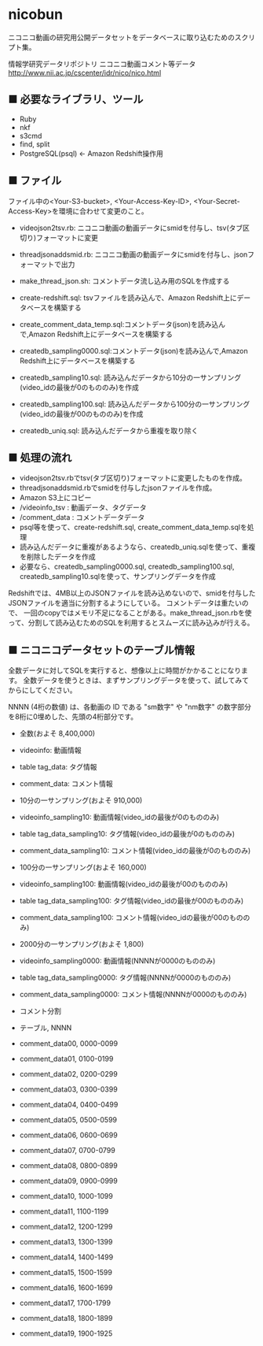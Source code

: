 nicobun
=======

ニコニコ動画の研究用公開データセットをデータベースに取り込むためのスクリプト集。

情報学研究データリポジトリ ニコニコ動画コメント等データ http://www.nii.ac.jp/cscenter/idr/nico/nico.html

■ 必要なライブラリ、ツール
----
- Ruby
- nkf
- s3cmd
- find, split
- PostgreSQL(psql) <- Amazon Redshift操作用


■ ファイル
----

ファイル中の&lt;Your-S3-bucket&gt;, &lt;Your-Access-Key-ID&gt;, &lt;Your-Secret-Access-Key&gt;を環境に合わせて変更のこと。

- videojson2tsv.rb: ニコニコ動画の動画データにsmidを付与し、tsv(タブ区切り)フォーマットに変更
- threadjsonaddsmid.rb: ニコニコ動画の動画データにsmidを付与し、jsonフォーマットで出力
- make_thread_json.sh: コメントデータ流し込み用のSQLを作成する

- create-redshift.sql: tsvファイルを読み込んで、Amazon Redshift上にデータベースを構築する
- create_comment_data_temp.sql:コメントデータ(json)を読み込んで,Amazon Redshift上にデータベースを構築する
- createdb_sampling0000.sql:コメントデータ(json)を読み込んで,Amazon Redshift上にデータベースを構築する
- createdb_sampling10.sql: 読み込んだデータから10分の一サンプリング(video_idの最後が0のもののみ)を作成
- createdb_sampling100.sql: 読み込んだデータから100分の一サンプリング(video_idの最後が00のもののみ)を作成
- createdb_uniq.sql: 読み込んだデータから重複を取り除く

■ 処理の流れ
----

- videojson2tsv.rbでtsv(タブ区切り)フォーマットに変更したものを作成。
- threadjsonaddsmid.rbでsmidを付与したjsonファイルを作成。
- Amazon S3上にコピー
 - <Your-S3-bucket>/videoinfo_tsv : 動画データ、タグデータ
 - <Your-S3-bucket>/comment_data : コメントデータデータ
- psql等を使って、create-redshift.sql, create_comment_data_temp.sqlを処理
- 読み込んだデータに重複があるようなら、createdb_uniq.sqlを使って、重複を削除したデータを作成
- 必要なら、createdb_sampling0000.sql, createdb_sampling100.sql, createdb_sampling10.sqlを使って、サンプリングデータを作成

Redshiftでは、4MB以上のJSONファイルを読み込めないので、smidを付与したJSONファイルを適当に分割するようにしている。
コメントデータは重たいので、 一回のcopyではメモリ不足になることがある。make_thread_json.rbを使って、分割して読み込むためのSQLを利用するとスムーズに読み込みが行える。


■ ニコニコデータセットのテーブル情報
----

全数データに対してSQLを実行すると、想像以上に時間がかかることになります。
全数データを使うときは、まずサンプリングデータを使って、試してみてからにしてください。

NNNN (4桁の数値) は、各動画の ID である "sm数字" や "nm数字" の数字部分を8桁に0埋めした、先頭の4桁部分です。


- 全数(およそ 8,400,000)
 - videoinfo: 動画情報
 - table tag_data: タグ情報
 - comment_data: コメント情報

- 10分の一サンプリング(およそ 910,000)
 - videoinfo_sampling10: 動画情報(video_idの最後が0のもののみ)
 - table tag_data_sampling10: タグ情報(video_idの最後が0のもののみ)
 - comment_data_sampling10: コメント情報(video_idの最後が0のもののみ)

- 100分の一サンプリング(およそ 160,000)
 - videoinfo_sampling100: 動画情報(video_idの最後が00のもののみ)
 - table tag_data_sampling100: タグ情報(video_idの最後が00のもののみ)
 - comment_data_sampling100: コメント情報(video_idの最後が00のもののみ)

- 2000分の一サンプリング(およそ 1,800)
 - videoinfo_sampling0000: 動画情報(NNNNが0000のもののみ)
 - table tag_data_sampling0000: タグ情報(NNNNが0000のもののみ)
 - comment_data_sampling0000: コメント情報(NNNNが0000のもののみ)

- コメント分割
 - テーブル, NNNN
 - comment_data00, 0000-0099
 - comment_data01, 0100-0199
 - comment_data02, 0200-0299
 - comment_data03, 0300-0399
 - comment_data04, 0400-0499
 - comment_data05, 0500-0599
 - comment_data06, 0600-0699
 - comment_data07, 0700-0799
 - comment_data08, 0800-0899
 - comment_data09, 0900-0999
 - comment_data10, 1000-1099
 - comment_data11, 1100-1199
 - comment_data12, 1200-1299
 - comment_data13, 1300-1399
 - comment_data14, 1400-1499
 - comment_data15, 1500-1599
 - comment_data16, 1600-1699
 - comment_data17, 1700-1799
 - comment_data18, 1800-1899
 - comment_data19, 1900-1925
